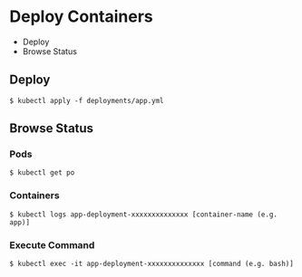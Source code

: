 # Deploy Containers

* Deploy
* Browse Status

## Deploy

```
$ kubectl apply -f deployments/app.yml
```

## Browse Status

### Pods

```
$ kubectl get po
```

### Containers

```
$ kubectl logs app-deployment-xxxxxxxxxxxxxx [container-name (e.g. app)]
```

### Execute Command

```
$ kubectl exec -it app-deployment-xxxxxxxxxxxxxx [command (e.g. bash)]
```